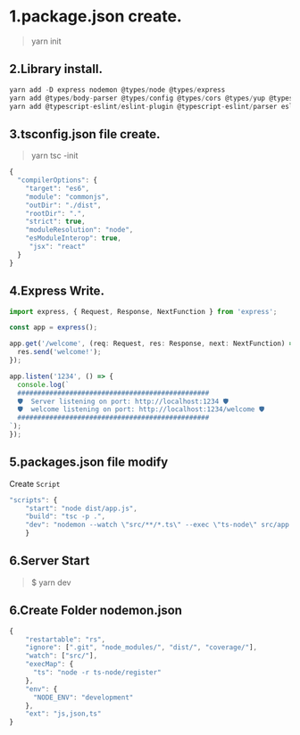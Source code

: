 # 1.package.json create.

> yarn init

## 2.Library install.

```typescript
yarn add -D express nodemon @types/node @types/express
yarn add @types/body-parser @types/config @types/cors @types/yup @types/pino @types/mongoose @types/bcrypt @types/jsonwebtoken @types/lodash @types/nanoid ts-node typescript -D
yarn add @typescript-eslint/eslint-plugin @typescript-eslint/parser eslint eslint-config-prettier eslint-plugin-prettier prettier
```

## 3.tsconfig.json file create.

> yarn tsc -init

```typescript
{
  "compilerOptions": {
    "target": "es6",
    "module": "commonjs",
    "outDir": "./dist",
    "rootDir": ".",
    "strict": true,
    "moduleResolution": "node",
    "esModuleInterop": true,
     "jsx": "react"
  }
}
```

## 4.Express Write.
```typescript
import express, { Request, Response, NextFunction } from 'express';

const app = express();

app.get('/welcome', (req: Request, res: Response, next: NextFunction) => {
  res.send('welcome!');
});

app.listen('1234', () => {
  console.log(`
  ################################################
  🛡️  Server listening on port: http://localhost:1234 🛡️
  🛡️  welcome listening on port: http://localhost:1234/welcome 🛡️
  ################################################
`);
});
```

## 5.packages.json file modify

Create `Script`

```typescript
"scripts": {
    "start": "node dist/app.js",
    "build": "tsc -p .",
    "dev": "nodemon --watch \"src/**/*.ts\" --exec \"ts-node\" src/app.ts"
    }
```

## 6.Server Start

> $ yarn dev

## 6.Create Folder nodemon.json
```typescript
{
    "restartable": "rs",
    "ignore": [".git", "node_modules/", "dist/", "coverage/"],
    "watch": ["src/"],
    "execMap": {
      "ts": "node -r ts-node/register"
    },
    "env": {
      "NODE_ENV": "development"
    },
    "ext": "js,json,ts"
}

```

